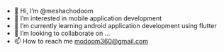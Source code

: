 - 👋 Hi, I’m @meshachodoom
- 👀 I’m interested in mobile application development
- 🌱 I’m currently learning android application development using flutter
- 💞️ I’m looking to collaborate on ...
- 📫 How to reach me modoom360@gmail.com

<!---
meshachodoom/meshachodoom is a ✨ special ✨ repository because its `README.md` (this file) appears on your GitHub profile.
You can click the Preview link to take a look at your changes.
--->
